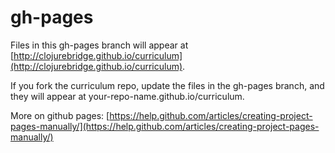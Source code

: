 gh-pages
========

Files in this gh-pages branch will appear at [http://clojurebridge.github.io/curriculum](http://clojurebridge.github.io/curriculum).

If you fork the curriculum repo, update the files in the gh-pages branch, and they will appear at your-repo-name.github.io/curriculum.

More on github pages: [https://help.github.com/articles/creating-project-pages-manually/](https://help.github.com/articles/creating-project-pages-manually/)
